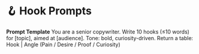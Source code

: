 # 🪝 Hook Prompts

**Prompt Template**
You are a senior copywriter. Write 10 hooks (≤10 words)
for [topic], aimed at [audience]. Tone: bold, curiosity-driven.
Return a table: Hook | Angle (Pain / Desire / Proof / Curiosity)
